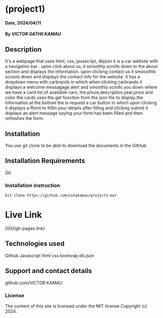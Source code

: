 # (project1)

#### Date, 2024/04/11

#### By *VICTOR GATHII KAMAU*

## Description
It's a webpage that uses html, css, javascript, dbjson it is a car website with a navigation bar . upon click about us, it smoothly scrolls down to the about section and displays the information. upon clicking contact us it smooothls scrools down and displays the contact info for the website. it has a dropdown menu with carbrands in which when clicking carbrands it displays a welcome messagage alert and smoothly scrolls you down where we have a card list of available cars, the piture,description,year,price and color the cards uses the get function from the json file to display the information.at the bottom the is request a car button in which upon clicking it displays a fform to fiillin your details after filling and clicking submit it displays an alert message saying your form has been filled and then refreshes the form.
## Installation
You use git clone to be able to download the documents in the GitHub

## Installation Requirements
Git

### Installation instruction
```
Git clone https://github.com/vikakamau/project1-mor
```

# Live Link
[Git](gh-pages link)

## Technologies used
Github
Javascript
html
css
bootsrap
db.json

## Support and contact details
github.com/VICTOR KAMAU

### License
The content of this site is licensed under the MIT license
Copyright (c) 2024.
